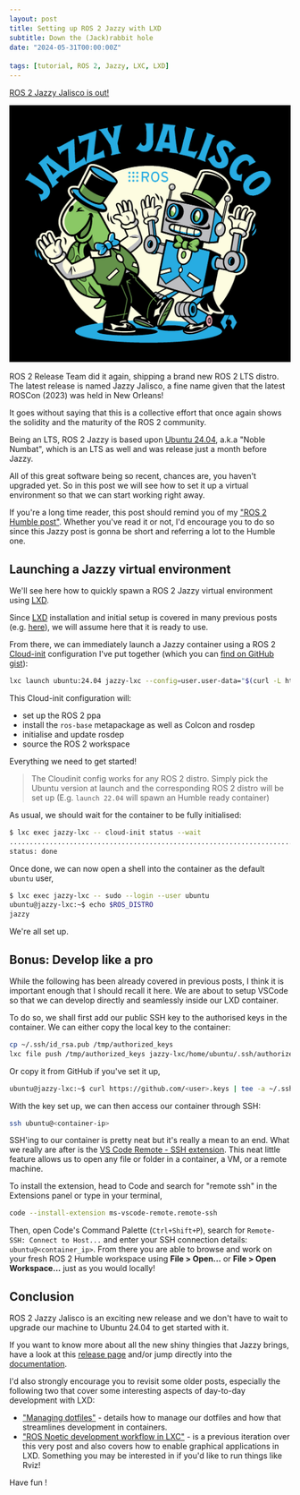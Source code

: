 ```yaml
---
layout: post
title: Setting up ROS 2 Jazzy with LXD
subtitle: Down the (Jack)rabbit hole
date: "2024-05-31T00:00:00Z"

tags: [tutorial, ROS 2, Jazzy, LXC, LXD]
---
```


[ROS 2 Jazzy Jalisco is out!][ros2-jazzy-announ]

![ROS 2 Jazzy Jalisco logo](/post/2024/JazzyJalisco.png)

ROS 2 Release Team did it again,
shipping a brand new ROS 2 LTS distro.
The latest release is named Jazzy Jalisco,
a fine name given that the latest ROSCon (2023) was held in New Orleans!

It goes without saying that this is a collective effort that once again shows the solidity and the maturity of the ROS 2 community.

Being an LTS, ROS 2 Jazzy is based upon [Ubuntu 24.04][ubuntu-24-04], a.k.a "Noble Numbat", which is an LTS as well and was release just a month before Jazzy.

All of this great software being so recent, chances are,
you haven't upgraded yet.
So in this post we will see how to set it up a virtual environment so that we can start working right away.

If you're a long time reader,
this post should remind you of my ["ROS 2 Humble post"](/post/2022/ros2-humble).
Whether you've read it or not,
I'd encourage you to do so since this Jazzy post is gonna be short and referring a lot to the Humble one.

## Launching a Jazzy virtual environment

We'll see here how to quickly spawn a ROS 2 Jazzy virtual environment using [LXD][lxd].

Since [LXD][lxd] installation and initial setup is covered in many previous posts (e.g. [here](/post/2022/ros2-humble)),
we will assume here that it is ready to use.

From there,
we can immediately launch a Jazzy container using a ROS 2 [Cloud-init][cloud-init-doc] configuration I've put together (which you can [find on GitHub gist][ros2-cloud-init]):

```bash
lxc launch ubuntu:24.04 jazzy-lxc --config=user.user-data="$(curl -L https://gist.githubusercontent.com/artivis/0357fe03a5ae459bee8c55823fbb0af8/raw/ros2.cloudinit.yaml)"
```

This Cloud-init configuration will:

- set up the ROS 2 ppa
- install the `ros-base` metapackage as well as Colcon and rosdep
- initialise and update rosdep
- source the ROS 2 workspace

Everything we need to get started!

> The Cloudinit config works for any ROS 2 distro.
  Simply pick the Ubuntu version at launch and the corresponding ROS 2 distro will be set up (E.g. `launch 22.04` will spawn an Humble ready container)

As usual, we should wait for the container to be fully initialised:

```bash
$ lxc exec jazzy-lxc -- cloud-init status --wait
...............................................................................
status: done
```

Once done, we can now open a shell into the container as the default `ubuntu` user,

```bash
$ lxc exec jazzy-lxc -- sudo --login --user ubuntu
ubuntu@jazzy-lxc:~$ echo $ROS_DISTRO
jazzy
```

We're all set up.

## Bonus: Develop like a pro

While the following has been already covered in previous posts,
I think it is important enough that I should recall it here.
We are about to setup VSCode so that we can develop directly and seamlessly inside our LXD container.

To do so, we shall first add our public SSH key to the authorised keys in the container.
We can either copy the local key to the container:

```bash
cp ~/.ssh/id_rsa.pub /tmp/authorized_keys
lxc file push /tmp/authorized_keys jazzy-lxc/home/ubuntu/.ssh/authorized_keys -p
```

Or copy it from GitHub if you've set it up,

```bash
ubuntu@jazzy-lxc:~$ curl https://github.com/<user>.keys | tee -a ~/.ssh/authorized_keys
```

With the key set up, we can then access our container through SSH:

```bash
ssh ubuntu@<container-ip>
```

SSH'ing to our container is pretty neat but it's really a mean to an end.
What we really are after is the  [VS Code Remote - SSH extension][code-remote-ssh].
This neat little feature allows us to open any file or folder in a container,
a VM, or a remote machine.

To install the extension,
head to Code and search for "remote ssh" in the Extensions panel or type in your terminal,

```bash
code --install-extension ms-vscode-remote.remote-ssh
```

Then, open Code's Command Palette (`Ctrl+Shift+P`),
search for `Remote-SSH: Connect to Host...` and enter your SSH connection details:
`ubuntu@<container_ip>`.
From there you are able to browse and work on your fresh ROS 2 Humble workspace
using **File > Open...** or **File > Open Workspace...** just as you would locally!

## Conclusion

ROS 2 Jazzy Jalisco is an exciting new release and we don't have to wait to upgrade our machine to Ubuntu 24.04 to get started with it.

If you want to know more about all the new shiny thingies that Jazzy brings,
have a look at this [release page][jazzy-release] and/or jump directly into the [documentation][jazzy-doc].

I'd also strongly encourage you to revisit some older posts,
especially the following two that cover some interesting aspects of day-to-day development with LXD:

- ["Managing dotfiles"][container-home] - details how to manage our dotfiles and how that streamlines development in containers.
- ["ROS Noetic development workflow in LXC"][LXD-post] - is a previous iteration over this very post and also covers how to enable graphical applications in LXD.
  Something you may be interested in if you'd like to run things like Rviz!

Have fun !

[//]: # (URLs)

[ros2-jazzy-announ]: https://discourse.ros.org/t/ros-2-jazzy-jalisco-released/37862
[ubuntu-24-04]: https://releases.ubuntu.com/noble/
[jazzy-release]: https://docs.ros.org/en/jazzy/Releases/Release-Jazzy-Jalisco.html
[jazzy-doc]: https://docs.ros.org/en/jazzy/
[lxd]: https://linuxcontainers.org/lxd/introduction/
[cloud-init-doc]: https://cloudinit.readthedocs.io/en/latest/index.html
[ros2-cloud-init]: https://gist.github.com/artivis/0357fe03a5ae459bee8c55823fbb0af8
[code-remote-ssh]: https://marketplace.visualstudio.com/items?itemName=ms-vscode-remote.remote-ssh

[container-home]: /post/2020/dotfiles
[LXD-post]: /post/2020/lxc
